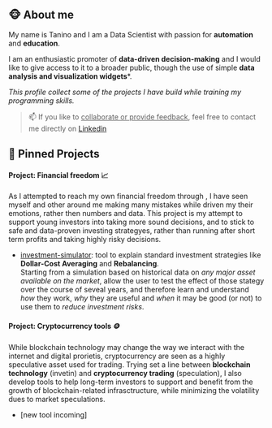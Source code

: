 ## 🐵 About me
My name is Tanino and I am a Data Scientist with passion for **automation** and **education**.

I am an enthusiastic promoter of **data-driven decision-making** and I would like to give access to it to a broader public, though the use of simple **data analysis and visualization widgets***.

_This profile collect some of the projects I have build while training my programming skills._

> 📫 If you like to <u>collaborate or provide feedback</u>, feel free to contact me directly on [Linkedin](https://www.linkedin.com/in/tanino-albanese-820b90260/)

## 🏓 Pinned Projects
#### Project: Financial freedom 📈
As I attempted to reach my own financial freedom through , I have seen myself and other around me making many mistakes while driven my their emotions, rather then numbers and data. This project is my attempt to support young investors into taking more sound decisions, and to stick to safe and data-proven investing strategyes, rather than running after short term profits and taking highly risky decisions.

- [investment-simulator](https://github.com/C0dingM0nk3y/investment-simulator): tool to explain standard investment strategies like **Dollar-Cost Averaging** and **Rebalancing**. \
Starting from a simulation based on historical data on _any major asset available on the market_, allow the user to test the effect of those stategy over the course of seveal years, and therefore learn and understand _how_ they work, _why_ they are useful and _when_ it may be good (or not) to use them to _reduce investment risks_.

#### Project: Cryptocurrency tools 🪙
While blockchain technology may change the way we interact with the internet and digital prorietis, cryptocurrency are seen as a highly speculative asset used for trading. Trying set a line between **blockchain technology** (invetin) and **cryptocurrency trading** (speculation), I also develop tools to help long-term investors to support and benefit from the growth of blockchain-related infrasctructure, while minimizing the volatility dues to market speculations.

- [new tool incoming]

<!--
**C0dingM0nk3y/C0dingM0nk3y** is a ✨ _special_ ✨ repository because its `README.md` (this file) appears on your GitHub profile.

Here are some ideas to get you started:

- 🔭 I’m currently working on ...
- 🌱 I’m currently learning ...
- 👯 I’m looking to collaborate on ...
- 🤔 I’m looking for help with ...
- 💬 Ask me about ...
- 📫 How to reach me: ...
- 😄 Pronouns: ...
- ⚡ Fun fact: ...
-->
